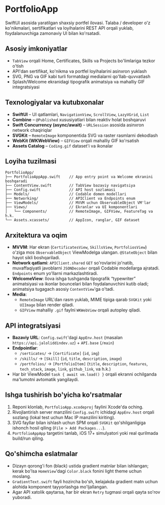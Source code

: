 # PortfolioApp

SwiftUI asosida yaratilgan shaxsiy portfel ilovasi. Talaba / developer o'z ko'nikmalari, sertifikatlari va loyihalarini REST API orqali yuklab, foydalanuvchiga zamonaviy UI bilan ko'rsatadi.

## Asosiy imkoniyatlar
- `TabView` orqali Home, Certificates, Skills va Projects bo'limlariga tezkor o'tish
- API'dan sertifikat, ko'nikma va portfel loyihalarini asinxron yuklash
- SVG, PNG va GIF kabi turli formatdagi medialarni qo'llab-quvvatlash
- Splash/Welcome ekranidagi tipografik animatsiya va mahalliy GIF integratsiyasi

## Texnologiyalar va kutubxonalar
- **SwiftUI** – UI qatlamlari, `NavigationView`, `ScrollView`, `LazyVGrid`, `List`
- **Combine** – `@Published` xususiyatlari bilan reaktiv holat boshqaruvi
- **Swift Concurrency (async/await)** – `URLSession` asosida asinxron network chaqiriqlar
- **SVGKit** – `RemoteImage` komponentida SVG va raster rasmlarni dekodlash
- **WebKit (WKWebView)** – `GIFView` orqali mahalliy GIF ko'rsatish
- **Assets Catalog** – `Coding.gif` dataset'i va ikonalar

## Loyiha tuzilmasi
```
PortfolioApp/
├── PortfolioAppApp.swift    // App entry point va Welcome ekranini boshqaradi
├── ContentView.swift        // TabView bazaviy navigatsiya
├── Config.swift             // API host sozlamasi
├── Models/                  // Codable domen modellari
├── Networking/              // APIClient va Endpoints enum
├── ViewModels/              // MVVM uchun ObservableObject VM'lar
├── Views/                   // Ekranlar va UI komponentlari
│   └── Components/          // RemoteImage, GIFView, FeatureTag va h.k.
└── Assets.xcassets/         // AppIcon, ranglar, GIF dataset
```

## Arxitektura va oqim
- **MVVM**: Har ekran (`CertificatesView`, `SkillsView`, `PortfoliosView`) o'ziga mos `ObservableObject` ViewModelga ulangan. `@StateObject` bilan hayot sikli boshqariladi.
- **Network qatlami**: `APIClient.shared` `GET` so'rovlarini jo'natib, muvaffaqiyatli javoblarni `JSONDecoder` orqali Codable modellarga ajratadi. `Endpoints` enum yo'llarni markazlashtiradi.
- **WelcomeView**: Ilova ishga tushganda tipografik “typewriter” animatsiyasi va ikonlar bouncelari bilan foydalanuvchini kutib oladi; animatsiya tugagach asosiy `ContentView`'ga o'tadi.
- **Media**: 
  - `RemoteImage` URL'dan rasm yuklab, MIME tipiga qarab `SVGKit` yoki `UIImage` bilan render qiladi.
  - `GIFView` mahalliy `.gif` faylni `WKWebView` orqali autopley qiladi.

## API integratsiyasi
- **Bazaviy URL**: `Config.swift`'dagi `AppEnv.host` (masalan `https://api.jaloliddindev.uz`) + `API.base` (`/main`)
- **Endpointlar**:
  - `/serticates/` → `[Certificate]` (`id`, `img`)
  - `/skills/` → `[Skill]` (`id`, `title`, `description`, `image`)
  - `/portfolios/` → `[PortfolioItem]` (`title`, `description`, `features`, `tech_stack`, `image`, `link`, `github_link`, va h.k.)
- Har bir ViewModel `task { await vm.load() }` orqali ekranni ochilganda ma'lumotni avtomatik yangilaydi.

## Ishga tushirish bo'yicha ko'rsatmalar
1. Reponi klonlab, `PortfolioApp.xcodeproj` faylini Xcode'da oching.
2. Rivojlantirish server manzilini `Config.swift` ichidagi `AppEnv.host` orqali sozlang (lokal test uchun Mac IP manzilini kiriting).
3. SVG fayllar bilan ishlash uchun SPM orqali `SVGKit` qo'shilganligiga ishonch hosil qiling (`File > Add Packages...`).
4. `PortfolioAppApp` targetini tanlab, iOS 17+ simulyatori yoki real qurilmada build/run qiling.

## Qo'shimcha eslatmalar
- Dizayn qorong'i fon (black) ustida gradient matnlar bilan ishlangan; kerak bo'lsa `HomeView`'dagi `Color.black` fonini light theme uchun moslang.
- `GradientText.swift` fayli hozircha bo'sh, kelajakda gradient matn uchun alohida komponent tayyorlashga mo'ljallangan.
- Agar API xatolik qaytarsa, har bir ekran `Retry` tugmasi orqali qayta so'rov yuboradi.
